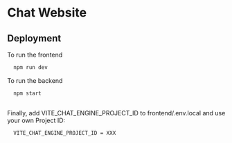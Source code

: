 # Chat   Website

## Deployment

To run the frontend
```bash
  npm run dev
```
To run the backend
```bash
  npm start
```

## 

Finally, add VITE_CHAT_ENGINE_PROJECT_ID to frontend/.env.local and use your own Project ID:

```bash
  VITE_CHAT_ENGINE_PROJECT_ID = XXX
```
